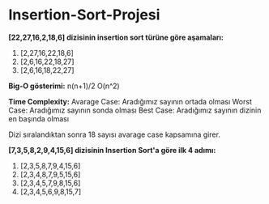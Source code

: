 # Insertion-Sort-Projesi
**[22,27,16,2,18,6] dizisinin insertion sort türüne göre aşamaları:**
1. [2,27,16,22,18,6]
2. [2,6,16,22,18,27]
3. [2,6,16,18,22,27]

**Big-O gösterimi:** n(n+1)/2 O(n^2)

**Time Complexity:** Avarage Case: Aradığımız sayının ortada olması Worst Case: Aradığımız sayının sonda olması Best Case: Aradığımız sayının dizinin en başında olması

Dizi sıralandıktan sonra 18 sayısı avarage case kapsamına girer.

**[7,3,5,8,2,9,4,15,6] dizisinin Insertion Sort'a göre ilk 4 adımı:**
1. [2,3,5,8,7,9,4,15,6]
2. [2,3,4,8,7,9,5,15,6]
3. [2,3,4,5,7,9,8,15,6]
4. [2,3,4,5,6,9,8,15,7]
